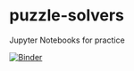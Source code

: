 # puzzle-solvers
 Jupyter Notebooks for practice

[![Binder](https://mybinder.org/badge_logo.svg)](https://mybinder.org/v2/gh/hissohathair/puzzle-solvers/master?filepath=Sudoku%20Solver%202.ipynb)
